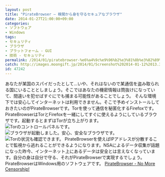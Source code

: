 ```yaml
---
layout: post
title: "PirateBrowser – 検閲から身を守るセキュアなブラウザ"
date: 2014-01-27T21:00:00+09:00
categories:
- ソフトウェア
- Windows
tags: 
- セキュリティ
- ブラウザ
- プラットフォーム - GUI
- 技術 - セキュリティ
permalink: /2014/01/piratebrowser-%e6%a4%9c%e9%96%b2%e3%81%8b%e3%82%89%e8%ba%ab%e3%82%92%e5%ae%88%e3%82%8b%e3%82%bb%e3%82%ad%e3%83%a5%e3%82%a2%e3%81%aa%e3%83%96%e3%83%a9%e3%82%a6%e3%82%b6/
catch: http://images.moongift.jp/2014/01/Screenshot%202014-01-12%2013.31.20_thumb.5282d492e4a131c847de3d931a8636e6.png
id: 47242
---
```

あなたが某国のスパイだったとして…いや、それはないので某通信を盗み取られる国にいることとしましょう。そこではあなたの機密情報は筒抜けになっていて、間違いを犯せばすぐにでも捕まる可能性があることでしょう。
そんな環境下では安心してインターネットは利用できません。そこで予めインストールしておきたいのがPirateBrowserです。Torを使って通信を秘匿化するFirefoxです。
PirateBrowserはTorとFirefoxを一緒にしてすぐに使えるようにしているブラウザです。起動するとまずはTorが立ち上がります。
![Torのコントロールパネルです。](http://images.moongift.jp/2014/01/Screenshot%202014-01-12%2013.30.51_thumb.7f699d414b7cb3e122f2071268532c91.png "http://images.moongift.jp/2014/01/Screenshot%202014-01-12%2013.30.51.7f699d414b7cb3e122f2071268532c91.png")
![ブラウザが起動しました。安心、安全なブラウザです。](http://images.moongift.jp/2014/01/Screenshot%202014-01-12%2013.31.20_thumb.5282d492e4a131c847de3d931a8636e6.png "http://images.moongift.jp/2014/01/Screenshot%202014-01-12%2013.31.20.5282d492e4a131c847de3d931a8636e6.png")
![Torの状況も確認できます。](http://images.moongift.jp/2014/01/Screenshot%202014-01-12%2013.32.20_thumb.e60685df48d3e15f3ce5eca49acaf188.png "http://images.moongift.jp/2014/01/Screenshot%202014-01-12%2013.32.20.e60685df48d3e15f3ce5eca49acaf188.png")
PirateBrowserを使えばIPアドレスが分散することで監視から逃れることができるようになります。NSAによるデータ収集が話題になった昨今、インターネット上にあるデータは安全とは言えなくなっています。自分の身は自分で守る、それがPirateBrowserで実現するでしょう。
PirateBrowserはWindows用のソフトウェアです。
[PirateBrowser - No More Censorship!](http://piratebrowser.com/)